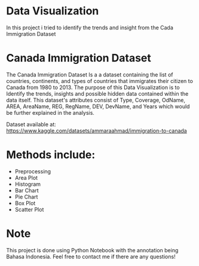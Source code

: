 # Data Visualization
In this project i tried to identify the trends and insight from the Cada Immigration Dataset

# Canada Immigration Dataset
The Canada Immigration Dataset Is a a dataset containing the list of countries, continents, and types of countries that immigrates their citizen to Canada from 1980 to 2013. The purpose of this Data Visualization is to Identify the trends, insights and possible hidden data contained within the data itself. This dataset's attributes consist of Type, Coverage,	OdName,	AREA,	AreaName,	REG,	RegName,	DEV,	DevName, and Years which would be further explained in the analysis. 

Dataset available at: https://www.kaggle.com/datasets/ammaraahmad/immigration-to-canada 

# Methods include:
- Preprocessing
- Area Plot
- Histogram
- Bar Chart
- Pie Chart
- Box Plot
- Scatter Plot

# Note
This project is done using Python Notebook with the annotation being Bahasa Indonesia. Feel free to contact me if there are any questions!
